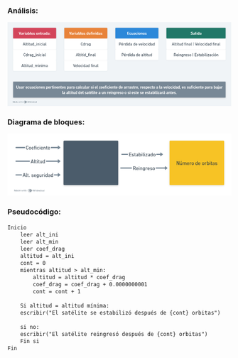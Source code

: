### Análisis:
![alt text](image-4.png)
### Diagrama de bloques:
![alt text](image-1.png)
### Pseudocódigo: 
```
Inicio
    leer alt_ini
    leer alt_min
    leer coef_drag
    altitud = alt_ini
    cont = 0
    mientras altitud > alt_min:
        altitud = altitud * coef_drag
        coef_drag = coef_drag + 0.0000000001
        cont = cont + 1
    
    Si altitud = altitud mínima:
    escribir("El satélite se estabilizó después de {cont} orbitas")

    si no: 
    escribir("El satélite reingresó después de {cont} orbitas")
    Fin si
Fin
```